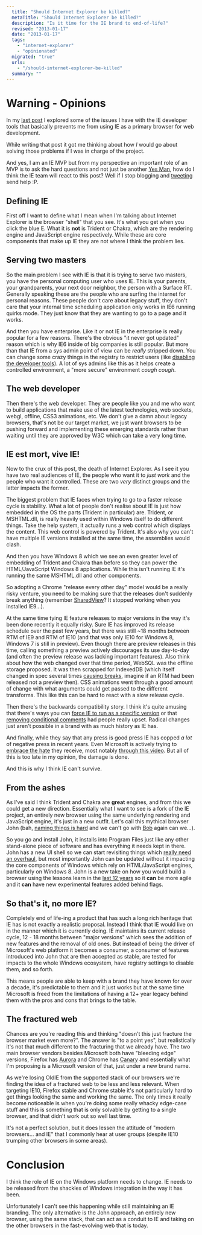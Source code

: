 ```yaml
---
  title: "Should Internet Explorer be killed?"
  metaTitle: "Should Internet Explorer be killed?"
  description: "Is it time for the IE brand to end-of-life?"
  revised: "2013-01-17"
  date: "2013-01-17"
  tags: 
    - "internet-explorer"
    - "opinionated"
  migrated: "true"
  urls: 
    - "/should-internet-explorer-be-killed"
  summary: ""
---
```

# Warning - Opinions

In my [last post](https://www.aaron-powell.com/web-dev/ie10-console-thoughts) I explored some of the issues I have with the IE developer tools that basically prevents me from using IE as a primary browser for web development.

While writing that post it got me thinking about how _I_ would go about solving those problems if I was in charge of the project.

And yes, I am an IE MVP but from my perspective an important role of an MVP is to ask the hard questions and not just be another [Yes Man](http://en.wikipedia.org/wiki/Sycophancy), how do I think the IE team will react to this post? Well if I stop blogging and [tweeting](http://twitter.com/slace) send help :P.

## Defining IE

First off I want to define what I mean when I'm talking about Internet Explorer is the browser "shell" that you see. It's what you get when you click the blue E. What it is **not** is Trident or Chakra, which are the rendering engine and JavaScript engine respectively. While these are core components that make up IE they are not where I think the problem lies.

## Serving two masters

So the main problem I see with IE is that it is trying to serve two masters, you have the personal computing user who uses IE. This is your parents, your grandparents, your next door neighbor, the person with a Surface RT. Generally speaking these are the people who are surfing the internet for personal reasons. These people don't care about legacy stuff, they don't care that your internal time scheduling application only works in IE6 running quirks mode. They just know that they are wanting to go to a page and it works.

And then you have enterprise. Like it or not IE in the enterprise is really popular for a few reasons. There's the obvious "it never got updated" reason which is why IE6 inside of big companies is still popular. But more than that IE from a sys admin point of view can be _really_ stripped down. You can change some crazy things in the registry to restrict users (like [disabling the developer tools](http://stackoverflow.com/questions/944323/disable-internet-explorer-8-developer-tools)). A lot of sys admins like this as it helps create a controlled environment, a "more secure" environment *cough cough*.

## The web developer

Then there's the web developer. They are people like you and me who want to build applications that make use of the latest technologies, web sockets, webgl, offline, CSS3 animations, etc. We don't give a damn about legacy browsers, that's not be our target market, we just want browsers to be pushing forward and implementing these emerging standards rather than waiting until they are approved by W3C which can take a very long time.

## IE est mort, vive IE!

Now to the crux of this post, the death of Internet Explorer. As I see it you have two real audiences of IE, the people who want it to _just work_ and the people who want it controlled. These are two _very_ distinct groups and the latter impacts the former.

The biggest problem that IE faces when trying to go to a faster release cycle is stability. What a lot of people don't realise about IE is just how embedded in the OS the parts (Trident in particular) are. Trident, or MSHTML.dll, is really heavily used within Windows itself to do different things. Take the help system, it actually runs a web control which displays the content. This web control is powered by Trident. It's also why you can't have multiple IE versions installed at the same time, the assemblies would clash.

And then you have Windows 8 which we see an even greater level of embedding of Trident and Chakra than before so they can power the HTML/JavaScript Windows 8 applications. While this isn't running IE it's running the same MSHTML.dll and other components.

So adopting a Chrome "release every other day" model would be a really risky venture, you need to be making sure that the releases don't suddenly break anything (remember [SharedView](http://en.wikipedia.org/wiki/Microsoft_SharedView)? It stopped working when you installed IE9...).

At the same time tying IE feature releases to major versions in the way it's been done recently it equally risky. Sure IE has improved its release schedule over the past few years, but there was still ~18 months between RTM of IE9 and RTM of IE10 (and that was only IE10 for Windows 8, Windows 7 is still in preview). Even though there are preview releases in this time, calling something a preview actively discourages its use day-to-day (and often the preview release was lacking important features). Also think about how the web changed over that time period, WebSQL was the offline storage proposed. It was then scrapped for IndexedDB (which itself changed in spec several times [causing breaks](https://www.aaron-powell.com/indexeddb-changed-ie10pp6), imagine if an RTM had been released not a preview then). CSS animations went through a good amount of change with what arguments could get passed to the different transforms. This like this can be hard to react with a slow release cycle.

Then there's the backwards compatibility story. I think it's quite amusing that there's ways you can [force IE to run as a specific version](http://msdn.microsoft.com/en-us/library/jj676915(v=vs.85).aspx) or that [removing conditional comments](http://blogs.msdn.com/b/ie/archive/2011/07/06/html5-parsing-in-ie10.aspx) had people really upset. Radical changes just aren't possible in a brand with as much history as IE has.

And finally, while they say that any press is good press IE has copped _a lot_ of negative press in recent years. Even Microsoft is actively trying to [embrace the hate](http://browseryoulovedtohate.com/) they receive, most notably [through this video](http://browseryoulovedtohate.com/post/36807433541/do-you-know-this-guy). But all of this is too late in my opinion, the damage is done.

And this is why I think IE can't survive.

## From the ashes

As I've said I think Trident and Chakra are **great** engines, and from this we could get a new direction. Essentially what I want to see is a fork of the IE project, an entirely new browser using the same underlying rendering and JavaScript engine, it's just in a new outfit. Let's call this mythical browser John (bah, [naming things is hard](http://martinfowler.com/bliki/TwoHardThings.html) and we can't go with [Bob](http://en.wikipedia.org/wiki/Microsoft_Bob) again can we...).

So you go and install John, it installs into Program Files just like any other stand-alone piece of software and has everything it needs kept in there. John has a new UI shell so we can start revisiting things which [really need an overhaul](https://www.aaron-powell.com/web-dev/ie10-console-thoughts), but most importantly John can be updated without it impacting the core components of Windows which rely on HTML/JavaScript engines, particularly on Windows 8. John is a new take on how you would build a browser using the lessons learn in the [last 12 years](http://en.wikipedia.org/wiki/Internet_Explorer_1) so it **can** be more agile and it **can** have new experimental features added behind flags.

## So that's it, no more IE?

Completely end of life-ing a product that has such a long rich heritage that IE has is not exactly a realistic proposal. Instead I think that IE would live on in the manner which it is currently doing. IE maintains its current release cycle, 12 - 18 months between "major versions" which sees the addition of new features and the removal of old ones. But instead of being the driver of Microsoft's web platform it becomes a consumer, a consumer of features introduced into John that are then accepted as stable, are tested for impacts to the whole Windows ecosystem, have registry settings to disable them, and so forth.

This means people are able to keep with a brand they have known for over a decade, it's predictable to them and it just works but at the same time Microsoft is freed from the limitations of having a 12+ year legacy behind them with the pros and cons that brings to the table.

## The fractured web

Chances are you're reading this and thinking "doesn't this just fracture the browser market even more?". The answer is "to a point yes", but realistically it's not that much different to the fracturing that we already have. The two main browser vendors besides Microsoft both have "bleeding edge" versions, Firefox has [Aurora](http://www.mozilla.org/en-US/firefox/aurora/) and Chrome has [Canary](https://www.google.com/intl/en/chrome/browser/canary.html) and essentially what I'm proposing is a Microsoft version of that, just under a new brand name.

As we're losing OldIE from the supported stack of our browsers we're finding the idea of a fractured web to be less and less relevant. When targeting IE10, Firefox stable and Chrome stable it's not particularly hard to get things looking the same and working the same. The only times it really become noticeable is when you're doing some really whacky edge-case stuff and this is something that is only solvable by getting to a single browser, and that didn't work out so well last time.

It's not a perfect solution, but it does lessen the attitude of "modern browsers... and IE" that I commonly hear at user groups (despite IE10 trumping other browsers in some areas).

# Conclusion

I think the role of IE on the Windows platform needs to change. IE needs to be released from the shackles of Windows integration in the way it has been.

Unfortunately I can't see this happening while still maintaining an IE branding. The only alternative is the John approach, an entirely new browser, using the same stack, that can act as a conduit to IE and taking on the other browsers in the fast-evolving web that is today.
